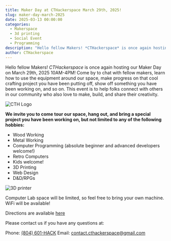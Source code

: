 ```yaml
---
title: Maker Day at CTHackerspace March 29th, 2025!
slug: maker-day-march-2025
date: 2025-03-13 00:00:00
categories:
  - Makerspace
  - 3d printing
  - Social Event
  - Programming
description: "Hello fellow Makers! *CTHackerspace* is once again hosting our Maker Day on March 29th, 2025!"
author: CTHackerspace
---
```


Hello fellow Makers! *CTHackerspace* is once again hosting our Maker Day on March 29th, 2025 10AM-4PM! Come by to chat with fellow makers, learn how to use the equipment around our space, make progress on that cool crafting project you have been putting off, show off something you have been working on, and so on. This event is to help folks connect with others in our community who also love to make, build, and share their creativity.

![CTH Logo](/hack.png)

**We invite you to come tour our space, hang out, and bring a special project you have been working on, but not limited to any of the following hobbies:**

- Wood Working
- Metal Working
- Computer Programming (absolute beginner and advanced developers welcome!)
- Retro Computers
- Kids welcome!
- 3D Printing
- Web Design
- D&D/RPGs

![3D printer](/uploads/2024/03/20240310_111501-768x1024.jpg)

Computer Lab space will be limited, so feel free to bring your own machine. WiFi will be available!


Directions are available [here](/visit)

Please contact us if you have any questions at:

Phone: [(804) 601-HACK](tel:+18066014225)
Email: [contact.cthackerspace@gmail.com](mailto:contact.cthackerspace@gmail.com)
